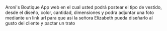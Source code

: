 Aroni's Boutique
App web en el cual usted podrá postear el tipo de vestido, desde el diseño, color, cantidad, dimensiones y podra adjuntar una foto mediante un link url para que asi la señora Elizabeth pueda diseñarlo al gusto del cliente y pactar un trato
